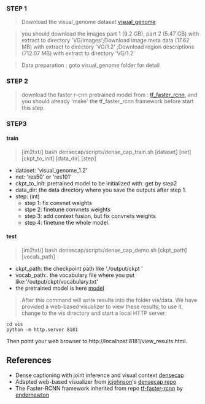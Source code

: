 ### STEP 1


> Download the visual_genome dataset [visual_genome](http://visualgenome.org/)

> you should download the images part 1 (9.2 GB), part 2 (5.47 GB) with extract to directory 'VG/images';Download image meta data (17.62 MB) with extract to directory 'VG/1.2' ;Download region descriptions (712.07 MB) with extract to directory  'VG/1.2'  

> Data preparation : goto visual_genome folder for detail


### STEP 2


> download the faster r-cnn pretrained model from : [tf_faster_rcnn](https://github.com/endernewton/tf-faster-rcnn), and you should already 'make' the tf_faster_rcnn framework before start this step.

### STEP3

#### train
> [im2txt/] bash densecap/scripts/dense_cap_train.sh [dataset] [net] [ckpt_to_init] [data_dir] [step]


* dataset: 'visual_genome_1.2'
* net: 'res50' or 'res101'
* ckpt_to_init: pretrained model to be initialized with. get by step2
* data_dir: the data directory where you save the outputs after step 1.
* step: (int)
    - step 1: fix convnet weights
    - stpe 2: finetune convnets weights
    - step 3: add context fusion, but fix convnets weights
    - step 4: finetune the whole model.

#### test
> [im2txt/] bash densecap/scripts/dense_cap_demo.sh [ckpt_path] [vocab_path]

* ckpt_path: the checkpoint path like './output/ckpt '
* vocab_path:. the vocabulary file where you put like:'/output/ckpt/vocabulary.txt'
* the pretrained model is here [model](https://drive.google.com/drive/folders/1AXlZREmP7fVi5qtHRWPyYwxiI4XpHle1?usp=sharing)

> After this command will write results into the folder vis/data. We have provided a web-based visualizer to view these results; to use it, change to the vis directory and start a local HTTP server:

```
cd vis
python -m http.server 8181
```
Then point your web browser to http://localhost:8181/view_results.html.



## References
* Dense captioning with joint inference and visual context [densecap](https://github.com/linjieyangsc/densecap)
* Adapted web-based visualizer from [jcjohnson](https://github.com/jcjohnson)'s [densecap repo](https://github.com/jcjohnson/densecap)
* The Faster-RCNN framework inherited from repo [tf-faster-rcnn](https://github.com/endernewton/tf-faster-rcnn) by [endernewton](https://github.com/endernewton)
